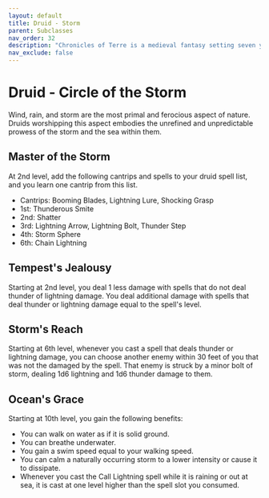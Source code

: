 ```yaml
---
layout: default
title: Druid - Storm
parent: Subclasses
nav_order: 32
description: "Chronicles of Terre is a medieval fantasy setting seven years in the writing, currently for dungeons & dragons 5th edition."
nav_exclude: false
---
```


# Druid - Circle of the Storm

Wind, rain, and storm are the most primal and ferocious aspect of nature. Druids worshipping this aspect embodies the unrefined and unpredictable prowess of the storm and the sea within them.

## Master of the Storm

At 2nd level, add the following cantrips and spells to your druid spell list, and you learn one cantrip from this list.
- Cantrips: Booming Blades, Lightning Lure, Shocking Grasp
- 1st: Thunderous Smite
- 2nd: Shatter
- 3rd: Lightning Arrow, Lightning Bolt, Thunder Step
- 4th: Storm Sphere
- 6th: Chain Lightning

## Tempest's Jealousy

Starting at 2nd level, you deal 1 less damage with spells that do not deal thunder of lightning damage. You deal additional damage with spells that deal thunder or lightning damage equal to the spell's level.

## Storm's Reach

Starting at 6th level, whenever you cast a spell that deals thunder or lightning damage, you can choose another enemy within 30 feet of you that was not the damaged by the spell. That enemy is struck by a minor bolt of storm, dealing 1d6 lightning and 1d6 thunder damage to them. 

## Ocean's Grace

Starting at 10th level, you gain the following benefits:
- You can walk on water as if it is solid ground.
- You can breathe underwater.
- You gain a swim speed equal to your walking speed.
- You can calm a naturally occurring storm to a lower intensity or cause it to dissipate.
- Whenever you cast the Call Lightning spell while it is raining or out at sea, it is cast at one level higher than the spell slot you consumed.